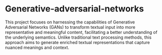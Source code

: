 # Generative-adversarial-networks

This project focuses on harnessing the capabilities of Generative Adversarial Networks (GANs) to transform textual input into more representative and meaningful content, facilitating a better understanding of the underlying semantics. Unlike traditional text processing methods, this approach aims to generate enriched textual representations that capture nuanced meanings and context.


